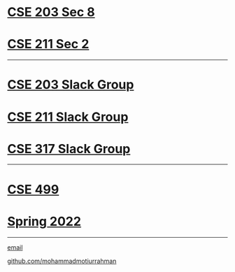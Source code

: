 # [CSE 203 Sec 8](https://mohammadmotiurrahman.github.io/cse203_8)
# [CSE 211 Sec 2](https://mohammadmotiurrahman.github.io/cse211_2)

* * *
# [CSE 203 Slack Group](https://cse203autumn22.slack.com/)
# [CSE 211 Slack Group](https://cse211autumn22.slack.com/)
# [CSE 317 Slack Group](https://cse317autumn22.slack.com/)
* * *

# [CSE 499 ](https://mohammadmotiurrahman.github.io/CSE499)
# [Spring 2022](https://mohammadmotiurrahman.github.io/spring2022)

* * *

[email](mailto:mohammadmotiurrahman@gmail.com)

[github.com/mohammadmotiurrahman](https://github.com/mohammadmotiurrahman)
